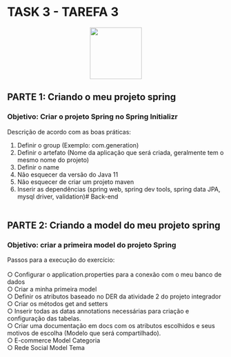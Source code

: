 # TASK 3 - TAREFA 3

<p align="center">
  <img src="https://cdn.jsdelivr.net/gh/devicons/devicon/icons/spring/spring-original-wordmark.svg" width="120" height="120">
  </p>

## PARTE 1: Criando o meu projeto spring
### Objetivo: Criar o projeto Spring no Spring Initializr

Descrição de acordo com as boas práticas:
1. Definir o group (Exemplo: com.generation)
2. Definir o artefato (Nome da aplicação que
será criada, geralmente tem o mesmo nome
do projeto)
3. Definir o name
4. Não esquecer da versão do Java 11
5. Não esquecer de criar um projeto maven
6. Inserir as dependências (spring web, spring
dev tools, spring data JPA, mysql driver,
validation)# Back-end
<br><br>

## PARTE 2: Criando a model do meu projeto spring

### Objetivo: criar a primeira model do projeto Spring

Passos para a execução do exercício: </br><br>
○ Configurar o application.properties para a conexão com
o meu banco de dados </br>
○ Criar a minha primeira model </br>
○ Definir os atributos baseado no DER da atividade 2 do
projeto integrador </br>
○ Criar os métodos get and setters </br>
○ Inserir todas as datas annotations necessárias para criação
e configuração das tabelas.</br>
○ Criar uma documentação em docs com os atributos
escolhidos e seus motivos de escolha (Modelo que será
compartilhado).</br>
○ E-commerce Model Categoria</br>
○ Rede Social Model Tema

